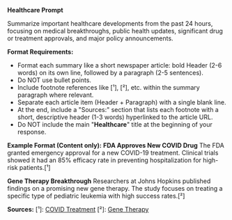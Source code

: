 **Healthcare Prompt**

Summarize important healthcare developments from the past 24 hours, focusing on medical breakthroughs, public health updates, significant drug or treatment approvals, and major policy announcements.

**Format Requirements:**
- Format each summary like a short newspaper article: bold Header (2-6 words) on its own line, followed by a paragraph (2-5 sentences).
- Do NOT use bullet points.
- Include footnote references like [¹], [²], etc. within the summary paragraph where relevant.
- Separate each article item (Header + Paragraph) with a single blank line.
- At the end, include a "Sources:" section that lists each footnote with a short, descriptive header (1-3 words) hyperlinked to the article URL.
- Do NOT include the main "**Healthcare**" title at the beginning of your response.

**Example Format (Content only):**
**FDA Approves New COVID Drug**
The FDA granted emergency approval for a new COVID-19 treatment. Clinical trials showed it had an 85% efficacy rate in preventing hospitalization for high-risk patients.[¹]

**Gene Therapy Breakthrough**
Researchers at Johns Hopkins published findings on a promising new gene therapy. The study focuses on treating a specific type of pediatric leukemia with high success rates.[²]

**Sources:**
[¹]: [COVID Treatment](http://example.com/new-covid-drug)
[²]: [Gene Therapy](http://example.com/leukemia-therapy-study) 
